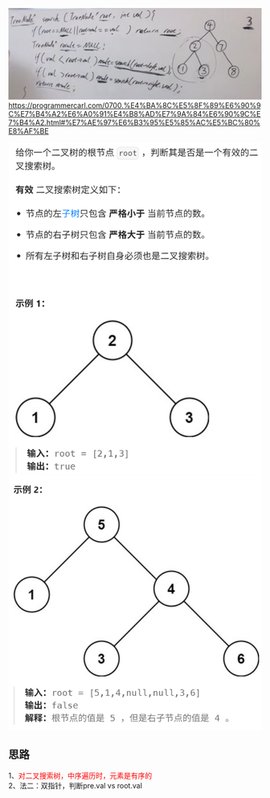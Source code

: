![img_1.png](img_1.png)  
https://programmercarl.com/0700.%E4%BA%8C%E5%8F%89%E6%90%9C%E7%B4%A2%E6%A0%91%E4%B8%AD%E7%9A%84%E6%90%9C%E7%B4%A2.html#%E7%AE%97%E6%B3%95%E5%85%AC%E5%BC%80%E8%AF%BE  

![img_8.png](img_8.png)
![img_9.png](img_9.png)

## 思路
1、<font color="red">对二叉搜索树，中序遍历时，元素是有序的</font>  
2、法二：双指针，判断pre.val vs root.val